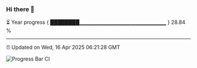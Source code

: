 ### Hi there 👋

⏳ Year progress { ████████▁▁▁▁▁▁▁▁▁▁▁▁▁▁▁▁▁▁▁▁▁▁ } 28.84 %

---

⏰ Updated on Wed, 16 Apr 2025 06:21:28 GMT

![Progress Bar CI](https://github.com/liununu/liununu/workflows/Progress%20Bar%20CI/badge.svg)
